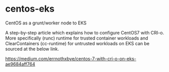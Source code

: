 # centos-eks
CentOS as a grunt/worker node to EKS

A step-by-step article which explains how to configure CentOS7 with CRI-o. More specifically  (runc) runtime 
for trusted container workloads and ClearContainers (cc-runtime) for untrusted workloads on EKS
can be sourced at the below link.

https://medium.com/errnothxbye/centos-7-with-cri-o-on-eks-ae9684aff764


